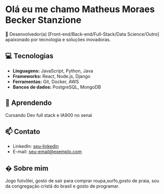 # Olá eu me chamo Matheus Moraes Becker Stanzione  

🚀 Desenvolvedor(a) [Front-end/Back-end/Full-Stack/Data Science/Outro] apaixonado por tecnologia e soluções inovadoras.  

## 💻 Tecnologias  
- **Linguagens:** JavaScript, Python, Java  
- **Frameworks:** React, Node.js, Django  
- **Ferramentas:** Git, Docker, AWS  
- **Bancos de dados:** PostgreSQL, MongoDB  

## 🌱 Aprendendo
Cursando Dev full stack e IA900 no senai

## 📫 Contato  
- LinkedIn: [seu-linkedin](https://linkedin.com/in/seu-perfil)  
- E-mail: seu-email@exemplo.com  

## � Sobre mim  
Jogo futvôlei, gosto de sair para comprar roupa,surfo,gosto de praia, sou da congregação cristã do brasil e gosto de programar.
